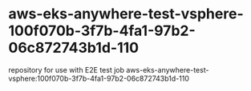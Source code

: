 # aws-eks-anywhere-test-vsphere-100f070b-3f7b-4fa1-97b2-06c872743b1d-110
repository for use with E2E test job aws-eks-anywhere-test-vsphere:100f070b-3f7b-4fa1-97b2-06c872743b1d-110
